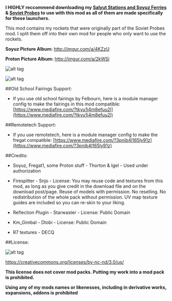 **I HIGHLY reccommend downloading my [Salyut Stations and Soyuz Ferries](https://github.com/KSP-RO/SalyutStations-SoyuzFerries) & [Soviet Probes](https://github.com/KSP-RO/SovietProbes) to use with this mod as all of them are made specifically for these launchers.**

This mod contains my rockets that were originally part of the Soviet Probes mod. I split them off into their own mod for people who only want to use the rockets.

**Soyuz Picture Album:** http://imgur.com/a/4KZzU

**Proton Picture Album:** http://imgur.com/a/2kWSi

![alt tag](http://i.imgur.com/GuTIFjg.png)

![alt tag](http://i.imgur.com/54Xhyaj.png)

##Old School Fairings Support:
* If you use old school fairings by Felbourn, here is a module manager config to make the fairings in this mod compatible: [https://www.mediafire.com/?tkyu1i4m8efuu2l](https://www.mediafire.com/?tkyu1i4m8efuu2l)

##Remotetech Support:
* If you use remotetech, here is a module manager config to make the fregat compatible: [https://www.mediafire.com/?3pnib4l165ly91z](https://www.mediafire.com/?3pnib4l165ly91z)

##Credits:

* Soyuz, Fregat1, some Proton stuff - Thorton & Igel - Used under authorization

* Firespitter - Snjo - License:
You may reuse code and textures from this mod, as long as you give credit in the download file and on the download post/page. Reuse of models with permission. No reselling. No redistribution of the whole pack without permission.
UV map texture guides are included so you can re-skin to your liking.

* Reflection Plugin - Starwaster - License: Public Domain

* Km_Gimbal - Dtobi - License: Public Domain

* R7 textures - DECQ

##License:

![alt tag](https://licensebuttons.net/l/by-nc-nd/3.0/88x31.png)

https://creativecommons.org/licenses/by-nc-nd/3.0/us/


**This license does not cover mod packs. Putting my work into a mod pack is prohibited.**

**Using any of my mods names or likenesses, including in derivative works, expansions, addons is prohibited**
